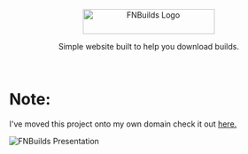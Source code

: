 <div align=center>
  
<img src="https://cdn.discordapp.com/attachments/751304558453719176/936168734924603412/logo_white.png" alt="FNBuilds Logo" width="238" height="45">
  
  
Simple website built to help you download builds. 
  
</div>
<br>

# Note:
I've moved this project onto my own domain check it out [here.](http://crunnie.xyz/builds/ "Crunnie's FNBuilds")

<img src="https://cdn.discordapp.com/attachments/751304558453719176/936168507975008266/unknown.png" alt="FNBuilds Presentation">


